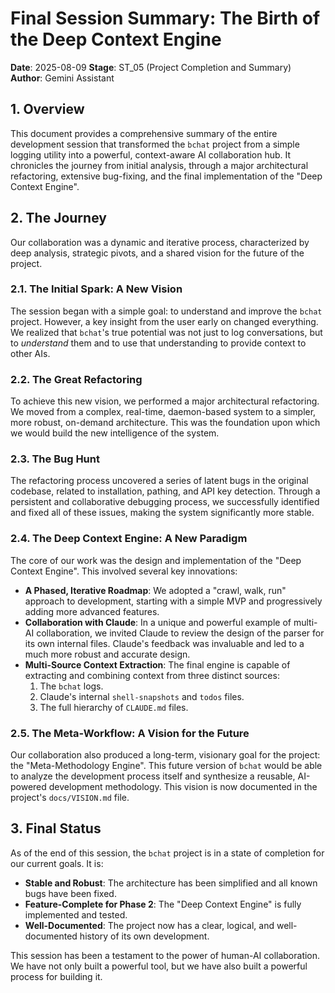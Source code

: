 # Final Session Summary: The Birth of the Deep Context Engine

**Date**: 2025-08-09
**Stage**: ST_05 (Project Completion and Summary)
**Author**: Gemini Assistant

## 1. Overview

This document provides a comprehensive summary of the entire development session that transformed the `bchat` project from a simple logging utility into a powerful, context-aware AI collaboration hub. It chronicles the journey from initial analysis, through a major architectural refactoring, extensive bug-fixing, and the final implementation of the "Deep Context Engine".

## 2. The Journey

Our collaboration was a dynamic and iterative process, characterized by deep analysis, strategic pivots, and a shared vision for the future of the project.

### 2.1. The Initial Spark: A New Vision

The session began with a simple goal: to understand and improve the `bchat` project. However, a key insight from the user early on changed everything. We realized that `bchat`'s true potential was not just to log conversations, but to *understand* them and to use that understanding to provide context to other AIs.

### 2.2. The Great Refactoring

To achieve this new vision, we performed a major architectural refactoring. We moved from a complex, real-time, daemon-based system to a simpler, more robust, on-demand architecture. This was the foundation upon which we would build the new intelligence of the system.

### 2.3. The Bug Hunt

The refactoring process uncovered a series of latent bugs in the original codebase, related to installation, pathing, and API key detection. Through a persistent and collaborative debugging process, we successfully identified and fixed all of these issues, making the system significantly more stable.

### 2.4. The Deep Context Engine: A New Paradigm

The core of our work was the design and implementation of the "Deep Context Engine". This involved several key innovations:

*   **A Phased, Iterative Roadmap**: We adopted a "crawl, walk, run" approach to development, starting with a simple MVP and progressively adding more advanced features.
*   **Collaboration with Claude**: In a unique and powerful example of multi-AI collaboration, we invited Claude to review the design of the parser for its own internal files. Claude's feedback was invaluable and led to a much more robust and accurate design.
*   **Multi-Source Context Extraction**: The final engine is capable of extracting and combining context from three distinct sources:
    1.  The `bchat` logs.
    2.  Claude's internal `shell-snapshots` and `todos` files.
    3.  The full hierarchy of `CLAUDE.md` files.

### 2.5. The Meta-Workflow: A Vision for the Future

Our collaboration also produced a long-term, visionary goal for the project: the "Meta-Methodology Engine". This future version of `bchat` would be able to analyze the development process itself and synthesize a reusable, AI-powered development methodology. This vision is now documented in the project's `docs/VISION.md` file.

## 3. Final Status

As of the end of this session, the `bchat` project is in a state of completion for our current goals. It is:

*   **Stable and Robust**: The architecture has been simplified and all known bugs have been fixed.
*   **Feature-Complete for Phase 2**: The "Deep Context Engine" is fully implemented and tested.
*   **Well-Documented**: The project now has a clear, logical, and well-documented history of its own development.

This session has been a testament to the power of human-AI collaboration. We have not only built a powerful tool, but we have also built a powerful process for building it.
